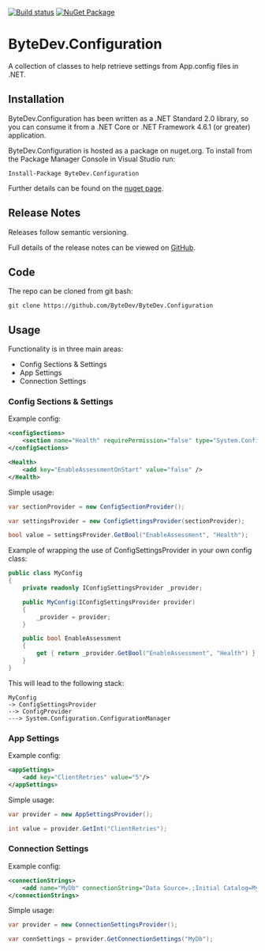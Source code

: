 [![Build status](https://ci.appveyor.com/api/projects/status/github/bytedev/ByteDev.Configuration?branch=master&svg=true)](https://ci.appveyor.com/project/bytedev/ByteDev-Configuration/branch/master)
[![NuGet Package](https://img.shields.io/nuget/v/ByteDev.Configuration.svg)](https://www.nuget.org/packages/ByteDev.Configuration)

# ByteDev.Configuration

A collection of classes to help retrieve settings from App.config files in .NET.

## Installation

ByteDev.Configuration has been written as a .NET Standard 2.0 library, so you can consume it from a .NET Core or .NET Framework 4.6.1 (or greater) application.

ByteDev.Configuration is hosted as a package on nuget.org.  To install from the Package Manager Console in Visual Studio run:

`Install-Package ByteDev.Configuration`

Further details can be found on the [nuget page](https://www.nuget.org/packages/ByteDev.Configuration/).

## Release Notes

Releases follow semantic versioning.

Full details of the release notes can be viewed on [GitHub](https://github.com/ByteDev/ByteDev.Configuration/blob/master/docs/RELEASE-NOTES.md).

## Code

The repo can be cloned from git bash:

`git clone https://github.com/ByteDev/ByteDev.Configuration`

## Usage

Functionality is in three main areas:

- Config Sections & Settings
- App Settings
- Connection Settings

### Config Sections & Settings

Example config:

```xml
<configSections>
    <section name="Health" requirePermission="false" type="System.Configuration.NameValueSectionHandler,System,Version=1.0.3300.0, Culture=neutral, PublicKeyToken=b77a5c561934e089" />
</configSections>

<Health>
    <add key="EnableAssessmentOnStart" value="false" />
</Health>
```

Simple usage:

```csharp
var sectionProvider = new ConfigSectionProvider();

var settingsProvider = new ConfigSettingsProvider(sectionProvider);

bool value = settingsProvider.GetBool("EnableAssessment", "Health");
```

Example of wrapping the use of ConfigSettingsProvider in your own config class:

```csharp
public class MyConfig
{
	private readonly IConfigSettingsProvider _provider;

	public MyConfig(IConfigSettingsProvider provider)
	{
		_provider = provider;
	}

	public bool EnableAssessment
	{
		get { return _provider.GetBool("EnableAssessment", "Health") }
	}
}
```

This will lead to the following stack:

```
MyConfig
-> ConfigSettingsProvider 
--> ConfigProvider 
---> System.Configuration.ConfigurationManager
```

### App Settings

Example config:

```xml
<appSettings>
    <add key="ClientRetries" value="5"/>
</appSettings>
```

Simple usage:

```csharp
var provider = new AppSettingsProvider();

int value = provider.GetInt("ClientRetries");
```

### Connection Settings

Example config:

```xml
<connectionStrings>
    <add name="MyDb" connectionString="Data Source=.;Initial Catalog=MyDb;Integrated Security=True" />
</connectionStrings>
```

Simple usage:

```csharp
var provider = new ConnectionSettingsProvider();

var connSettings = provider.GetConnectionSettings("MyDb");
```
